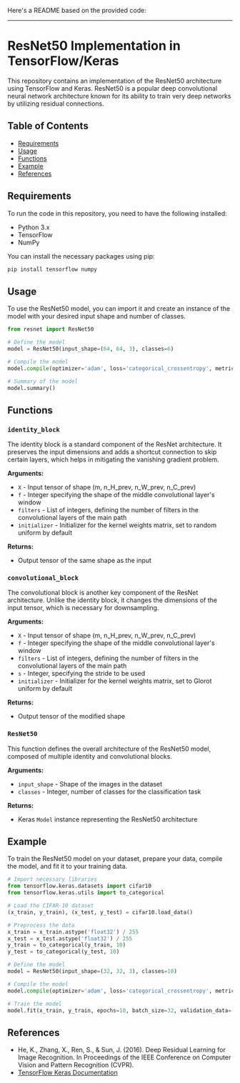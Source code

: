 Here's a README based on the provided code:

---

# ResNet50 Implementation in TensorFlow/Keras

This repository contains an implementation of the ResNet50 architecture using TensorFlow and Keras. ResNet50 is a popular deep convolutional neural network architecture known for its ability to train very deep networks by utilizing residual connections.

## Table of Contents
- [Requirements](#requirements)
- [Usage](#usage)
- [Functions](#functions)
- [Example](#example)
- [References](#references)

## Requirements

To run the code in this repository, you need to have the following installed:

- Python 3.x
- TensorFlow
- NumPy

You can install the necessary packages using pip:

```bash
pip install tensorflow numpy
```

## Usage

To use the ResNet50 model, you can import it and create an instance of the model with your desired input shape and number of classes.

```python
from resnet import ResNet50

# Define the model
model = ResNet50(input_shape=(64, 64, 3), classes=6)

# Compile the model
model.compile(optimizer='adam', loss='categorical_crossentropy', metrics=['accuracy'])

# Summary of the model
model.summary()
```

## Functions

### `identity_block`

The identity block is a standard component of the ResNet architecture. It preserves the input dimensions and adds a shortcut connection to skip certain layers, which helps in mitigating the vanishing gradient problem.

**Arguments:**
- `X` - Input tensor of shape (m, n_H_prev, n_W_prev, n_C_prev)
- `f` - Integer specifying the shape of the middle convolutional layer's window
- `filters` - List of integers, defining the number of filters in the convolutional layers of the main path
- `initializer` - Initializer for the kernel weights matrix, set to random uniform by default

**Returns:**
- Output tensor of the same shape as the input

### `convolutional_block`

The convolutional block is another key component of the ResNet architecture. Unlike the identity block, it changes the dimensions of the input tensor, which is necessary for downsampling.

**Arguments:**
- `X` - Input tensor of shape (m, n_H_prev, n_W_prev, n_C_prev)
- `f` - Integer specifying the shape of the middle convolutional layer's window
- `filters` - List of integers, defining the number of filters in the convolutional layers of the main path
- `s` - Integer, specifying the stride to be used
- `initializer` - Initializer for the kernel weights matrix, set to Glorot uniform by default

**Returns:**
- Output tensor of the modified shape

### `ResNet50`

This function defines the overall architecture of the ResNet50 model, composed of multiple identity and convolutional blocks.

**Arguments:**
- `input_shape` - Shape of the images in the dataset
- `classes` - Integer, number of classes for the classification task

**Returns:**
- Keras `Model` instance representing the ResNet50 architecture

## Example

To train the ResNet50 model on your dataset, prepare your data, compile the model, and fit it to your training data.

```python
# Import necessary libraries
from tensorflow.keras.datasets import cifar10
from tensorflow.keras.utils import to_categorical

# Load the CIFAR-10 dataset
(x_train, y_train), (x_test, y_test) = cifar10.load_data()

# Preprocess the data
x_train = x_train.astype('float32') / 255
x_test = x_test.astype('float32') / 255
y_train = to_categorical(y_train, 10)
y_test = to_categorical(y_test, 10)

# Define the model
model = ResNet50(input_shape=(32, 32, 3), classes=10)

# Compile the model
model.compile(optimizer='adam', loss='categorical_crossentropy', metrics=['accuracy'])

# Train the model
model.fit(x_train, y_train, epochs=10, batch_size=32, validation_data=(x_test, y_test))
```

## References

- He, K., Zhang, X., Ren, S., & Sun, J. (2016). Deep Residual Learning for Image Recognition. In Proceedings of the IEEE Conference on Computer Vision and Pattern Recognition (CVPR).
- [TensorFlow Keras Documentation](https://www.tensorflow.org/api_docs/python/tf/keras)
